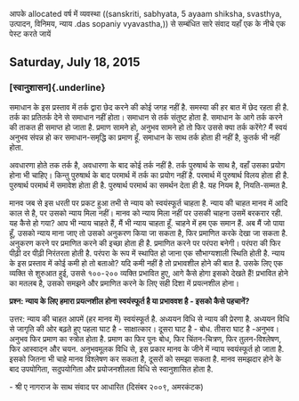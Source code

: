 आपके allocated वर्ष में व्यवस्था ((sanskriti, sabhyata, 5 ayaam shiksha,
svasthya, उत्पादन, विनिमय, न्याय .das sopaniy vyavastha,)) से सम्बंधित सारे
संवाद यहाँ एक के नीचे एक पेस्ट करते जायें

## Saturday, July 18, 2015

### [स्वानुशासन]{.underline}

समाधान के इस प्रस्ताव में तर्क द्वारा छेद करने की कोई जगह नहीं है. समस्या की हर बात
में छेद रहता ही है. तर्क का प्रतितर्क देने से समाधान नहीं होता। समाधान से तर्क संतुष्ट
होता है. समाधान के आगे तर्क करने की ताकत ही समाप्त हो जाता है. प्रमाण सामने हो,
अनुभव सामने हो तो फिर उससे क्या तर्क करेंगे? मैं स्वयं अनुभव संपन्न हो कर समाधान-समृद्धि
का प्रमाण हूँ. समाधान के साथ तर्क होता ही नहीं है, कुतर्क भी नहीं होता.

अवधारणा होते तक तर्क है, अवधारणा के बाद कोई तर्क नहीं है. तर्क पुरुषार्थ के साथ है,
वहाँ उसका प्रयोग होना भी चाहिए। किन्तु पुरुषार्थ के बाद परमार्थ में तर्क का प्रयोग
नहीं है. परमार्थ में पुरुषार्थ विलय होता ही है. पुरुषार्थ परमार्थ में समावेश होता ही है.
पुरुषार्थ परमार्थ का समर्थन देता ही है. यह नियम है, नियति-सम्मत है.

मानव जब से इस धरती पर प्रकट हुआ तभी से न्याय को स्वयंस्फूर्त चाहता है. न्याय की चाहत
मानव में आदि काल से है, पर उसको न्याय मिला नहीं। मानव को न्याय मिला नहीं पर उसकी
चाहना उसमें बरकरार रही. यह कैसे हो गया? आप भी न्याय चाहते हैं, मैं भी न्याय चाहता
हूँ. चाहने में हम एक समान हैं. अब मैं जो पाया हूँ, उसको न्याय माना जाए तो उसको अनुकरण
किया जा सकता है, फिर प्रमाणित करके देखा जा सकता है. अनुकरण करने पर प्रमाणित करने
की इच्छा होता ही है. प्रमाणित करने पर परंपरा बनेगी। परंपरा की फिर पीढ़ी दर पीढ़ी
निरंतरता होती है. परंपरा के रूप में स्थापित हो जाना एक सौभाग्यशाली स्थिति होती है.
न्याय के इस प्रस्ताव में कोई कमी हो तो बताओ? यदि कमी नहीं है तो प्रभावशील होने की
बात है. उसके लिए एक व्यक्ति से शुरुआत हुई, उससे १००-२०० व्यक्ति प्रभावित हुए, आगे कैसे
होगा इसको देखते हैं! प्रभावित होने का मतलब है, उसको समझने और प्रमाणित करने के लिए
सही दिशा में प्रयत्नशील होना।

**प्रश्न: न्याय के लिए हमारा प्रयत्नशील होना स्वयंस्फूर्त है या प्रभाववश है - इसको कैसे
पहचानें?**

उत्तर: न्याय की चाहत आपमें (हर मानव में) स्वयंस्फूर्त है. अध्ययन विधि से न्याय की प्रेरणा
है. अध्ययन विधि से जागृति की ओर बढ़ते हुए पहला घाट है - साक्षात्कार। दूसरा घाट है -
बोध. तीसरा घाट है -अनुभव। अनुभव फिर प्रमाण का स्त्रोत होता है. प्रमाण का फिर पुनः
बोध, फिर चिंतन-चित्रण, फिर तुलन-विश्लेषण, फिर आस्वादन और चयन. अनुभवमूलक विधि से,
इस प्रकार मानव के जीने में न्याय स्वयंस्फूर्त हो जाता है. इसको जितना भी चाहे मानव
विश्लेषण कर सकता है, दूसरों को समझा सकता है. मानव समझदार होने के बाद उपयोगिता,
सदुपयोगिता और प्रयोजनशीलता विधि से स्वानुशासित होता है.

\- श्री ए नागराज के साथ संवाद पर आधारित (दिसंबर २००९, अमरकंटक)
